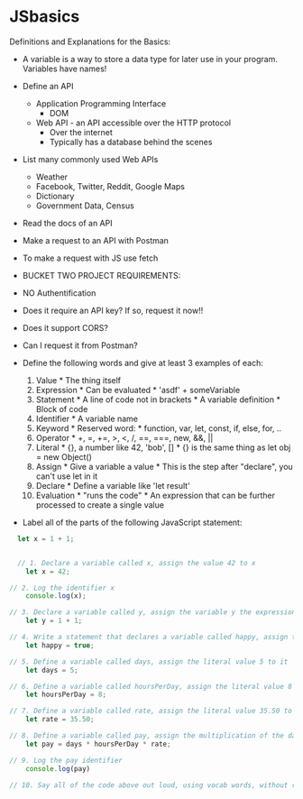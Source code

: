 # JSbasics
Definitions and Explanations for the Basics:

* A variable is a way to store a data type for later use in your program. Variables have names!
* Define an API
    * Application Programming Interface
        * DOM
    * Web API - an API accessible over the HTTP protocol 
        * Over the internet
        * Typically has a database behind the scenes
* List many commonly used Web APIs
    * Weather
    * Facebook, Twitter, Reddit, Google Maps
    * Dictionary
    * Government Data, Census
* Read the docs of an API
* Make a request to an API with Postman
* To make a request with JS use fetch


* BUCKET TWO PROJECT REQUIREMENTS:
* NO Authentification
* Does it require an API key? If so, request it now!!
* Does it support CORS?
* Can I request it from Postman?


* Define the following words and give at least 3 examples of each:
    1. Value
      * The thing itself 
    2. Expression
      * Can be evaluated
      * 'asdf' + someVariable
    3. Statement
      * A line of code not in brackets
      * A variable definition
      * Block of code
    4. Identifier
      * A variable name
    5. Keyword
      * Reserved word:
      * function, var, let, const, if, else, for, ..
    6. Operator
      * +, =, +=, >, <, /, ==, ===, new, &&, ||
    7. Literal
      * {}, a number like 42, 'bob', []
      * {} is the same thing as let obj = new Object()
    8. Assign
      * Give a variable a value
      * This is the step after "declare", you can't use let in it
    9. Declare
      * Define a variable like 'let result'
    10. Evaluation
      * "runs the code"
      * An expression that can be further processed to create a single value
* Label all of the parts of the following JavaScript statement:
```js
  let x = 1 + 1;


  // 1. Declare a variable called x, assign the value 42 to x
    let x = 42;

// 2. Log the identifier x
    console.log(x);

// 3. Declare a variable called y, assign the variable y the expression of two literal values of 1 added together
    let y = 1 + 1; 

// 4. Write a statement that declares a variable called happy, assign the variable the literal value true
    let happy = true;

// 5. Define a variable called days, assign the literal value 5 to it
    let days = 5;

// 6. Define a variable called hoursPerDay, assign the literal value 8 to it
    let hoursPerDay = 8;    

// 7. Define a variable called rate, assign the literal value 35.50 to it
    let rate = 35.50;

// 8. Define a variable called pay, assign the multiplication of the days, hoursPerDay and rate identifiers to the pay identifier
    let pay = days * hoursPerDay * rate;

// 9. Log the pay identifier
    console.log(pay)

// 10. Say all of the code above out loud, using vocab words, without reading the comments.